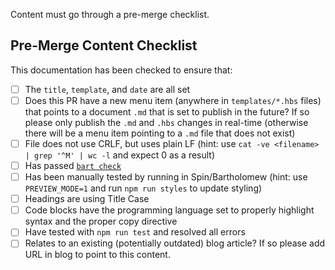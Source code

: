 Content must go through a pre-merge checklist.

## Pre-Merge Content Checklist

This documentation has been checked to ensure that:

- [ ] The `title`, `template`, and `date` are all set
- [ ] Does this PR have a new menu item (anywhere in `templates/*.hbs` files) that points to a document `.md` that is set to publish in the future? If so please only publish the `.md` and `.hbs` changes in real-time (otherwise there will be a menu item pointing to a `.md` file that does not exist)
- [ ] File does not use CRLF, but uses plain LF (hint: use `cat -ve <filename> | grep '^M' | wc -l` and expect 0 as a result)
- [ ] Has passed [`bart check`](https://developer.fermyon.com/bartholomew/quickstart)
- [ ] Has been manually tested by running in Spin/Bartholomew (hint: use `PREVIEW_MODE=1` and run `npm run styles` to update styling)
- [ ] Headings are using Title Case
- [ ] Code blocks have the programming language set to properly highlight syntax and the proper copy directive
- [ ] Have tested with `npm run test` and resolved all errors
- [ ] Relates to an existing (potentially outdated) blog article? If so please add URL in blog to point to this content.
